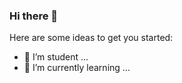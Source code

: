 ### Hi there 👋


Here are some ideas to get you started:

- 🔭 I’m student ...
- 🌱 I’m currently learning ...

